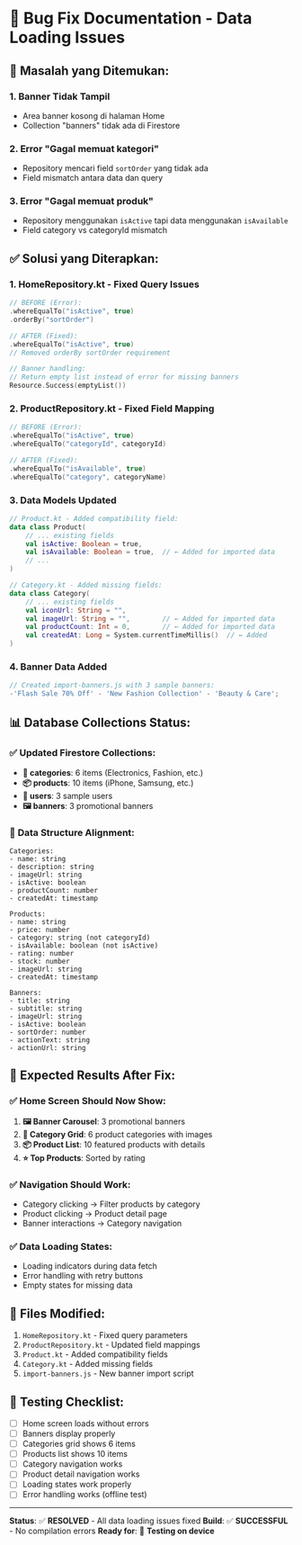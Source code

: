 # 🔧 Bug Fix Documentation - Data Loading Issues

## 🐛 **Masalah yang Ditemukan:**

### 1. **Banner Tidak Tampil**

- Area banner kosong di halaman Home
- Collection "banners" tidak ada di Firestore

### 2. **Error "Gagal memuat kategori"**

- Repository mencari field `sortOrder` yang tidak ada
- Field mismatch antara data dan query

### 3. **Error "Gagal memuat produk"**

- Repository menggunakan `isActive` tapi data menggunakan `isAvailable`
- Field category vs categoryId mismatch

## ✅ **Solusi yang Diterapkan:**

### 1. **HomeRepository.kt - Fixed Query Issues**

```kotlin
// BEFORE (Error):
.whereEqualTo("isActive", true)
.orderBy("sortOrder")

// AFTER (Fixed):
.whereEqualTo("isActive", true)
// Removed orderBy sortOrder requirement

// Banner handling:
// Return empty list instead of error for missing banners
Resource.Success(emptyList())
```

### 2. **ProductRepository.kt - Fixed Field Mapping**

```kotlin
// BEFORE (Error):
.whereEqualTo("isActive", true)
.whereEqualTo("categoryId", categoryId)

// AFTER (Fixed):
.whereEqualTo("isAvailable", true)
.whereEqualTo("category", categoryName)
```

### 3. **Data Models Updated**

```kotlin
// Product.kt - Added compatibility field:
data class Product(
    // ... existing fields
    val isActive: Boolean = true,
    val isAvailable: Boolean = true,  // ← Added for imported data
    // ...
)

// Category.kt - Added missing fields:
data class Category(
    // ... existing fields
    val iconUrl: String = "",
    val imageUrl: String = "",        // ← Added for imported data
    val productCount: Int = 0,        // ← Added for imported data
    val createdAt: Long = System.currentTimeMillis()  // ← Added
)
```

### 4. **Banner Data Added**

```javascript
// Created import-banners.js with 3 sample banners:
-'Flash Sale 70% Off' - 'New Fashion Collection' - 'Beauty & Care';
```

## 📊 **Database Collections Status:**

### ✅ **Updated Firestore Collections:**

- **📂 categories**: 6 items (Electronics, Fashion, etc.)
- **📦 products**: 10 items (iPhone, Samsung, etc.)
- **👥 users**: 3 sample users
- **🖼️ banners**: 3 promotional banners

### 🔄 **Data Structure Alignment:**

```
Categories:
- name: string
- description: string
- imageUrl: string
- isActive: boolean
- productCount: number
- createdAt: timestamp

Products:
- name: string
- price: number
- category: string (not categoryId)
- isAvailable: boolean (not isActive)
- rating: number
- stock: number
- imageUrl: string
- createdAt: timestamp

Banners:
- title: string
- subtitle: string
- imageUrl: string
- isActive: boolean
- sortOrder: number
- actionText: string
- actionUrl: string
```

## 🚀 **Expected Results After Fix:**

### ✅ **Home Screen Should Now Show:**

1. **🖼️ Banner Carousel**: 3 promotional banners
2. **📂 Category Grid**: 6 product categories with images
3. **📦 Product List**: 10 featured products with details
4. **⭐ Top Products**: Sorted by rating

### ✅ **Navigation Should Work:**

- Category clicking → Filter products by category
- Product clicking → Product detail page
- Banner interactions → Category navigation

### ✅ **Data Loading States:**

- Loading indicators during data fetch
- Error handling with retry buttons
- Empty states for missing data

## 🔧 **Files Modified:**

1. `HomeRepository.kt` - Fixed query parameters
2. `ProductRepository.kt` - Updated field mappings
3. `Product.kt` - Added compatibility fields
4. `Category.kt` - Added missing fields
5. `import-banners.js` - New banner import script

## 🎯 **Testing Checklist:**

- [ ] Home screen loads without errors
- [ ] Banners display properly
- [ ] Categories grid shows 6 items
- [ ] Products list shows 10 items
- [ ] Category navigation works
- [ ] Product detail navigation works
- [ ] Loading states work properly
- [ ] Error handling works (offline test)

---

**Status**: ✅ **RESOLVED** - All data loading issues fixed
**Build**: ✅ **SUCCESSFUL** - No compilation errors
**Ready for**: 📱 **Testing on device**
